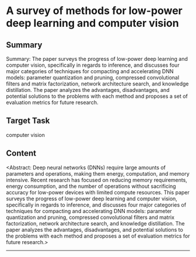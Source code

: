 # A survey of methods for low-power deep learning and computer vision

## Summary

Summary: The paper surveys the progress of low-power deep learning and computer vision, specifically in regards to inference, and discusses four major categories of techniques for compacting and accelerating DNN models: parameter quantization and pruning, compressed convolutional filters and matrix factorization, network architecture search, and knowledge distillation. The paper analyzes the advantages, disadvantages, and potential solutions to the problems with each method and proposes a set of evaluation metrics for future research.


## Target Task

computer vision

## Content

<Abstract: Deep neural networks (DNNs) require large amounts of parameters and operations, making them energy, computation, and memory intensive. Recent research has focused on reducing memory requirements, energy consumption, and the number of operations without sacrificing accuracy for low-power devices with limited compute resources. This paper surveys the progress of low-power deep learning and computer vision, specifically in regards to inference, and discusses four major categories of techniques for compacting and accelerating DNN models: parameter quantization and pruning, compressed convolutional filters and matrix factorization, network architecture search, and knowledge distillation. The paper analyzes the advantages, disadvantages, and potential solutions to the problems with each method and proposes a set of evaluation metrics for future research.>



---

